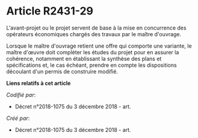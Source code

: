 # Article R2431-29

L'avant-projet ou le projet servent de base à la mise en concurrence des opérateurs économiques chargés des travaux par le
maître d'ouvrage.

Lorsque le maître d'ouvrage retient une offre qui comporte une variante, le maître d'œuvre doit compléter les études du
projet pour en assurer la cohérence, notamment en établissant la synthèse des plans et spécifications et, le cas échéant,
prendre en compte les dispositions découlant d'un permis de construire modifié.

**Liens relatifs à cet article**

_Codifié par_:

  - Décret n°2018-1075 du 3 décembre 2018 - art.

_Créé par_:

  - Décret n°2018-1075 du 3 décembre 2018 - art.

